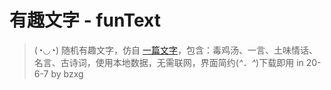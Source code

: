 # 有趣文字 - funText

>  (◔◡◔) 随机有趣文字，仿自  [一篇文字](https://www.dumogu.top/ "点击访问")，包含：毒鸡汤、一言、土味情话、名言、古诗词，使用本地数据，无需联网，界面简约(*^．^*)下载即用 in 20-6-7 by bzxg
